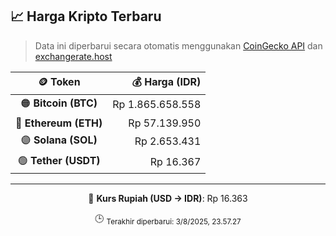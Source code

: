 

<!-- HARGA_KRIPTO -->
## 📈 Harga Kripto Terbaru

> Data ini diperbarui secara otomatis menggunakan [CoinGecko API](https://www.coingecko.com/) dan [exchangerate.host](https://exchangerate.host/)

<div align="center">

| 🪙 Token | 💰 Harga (IDR) |
|:------:|---------------:|
| 🟠 **Bitcoin (BTC)**   | Rp 1.865.658.558 |
| 🔵 **Ethereum (ETH)**  | Rp 57.139.950 |
| 🟣 **Solana (SOL)**    | Rp 2.653.431 |
| 🟢 **Tether (USDT)**   | Rp 16.367 |

---

💱 **Kurs Rupiah (USD → IDR)**: Rp 16.363

🕒 <sub>Terakhir diperbarui: 3/8/2025, 23.57.27</sub>

</div>
<!-- /HARGA_KRIPTO -->